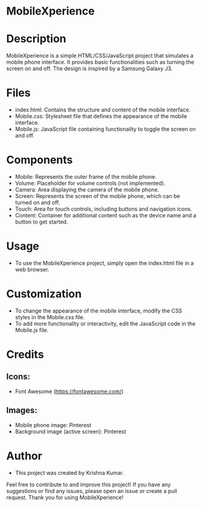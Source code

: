 # MobileXperience

# Description
MobileXperience is a simple HTML/CSS/JavaScript project that simulates a mobile phone interface. It provides basic functionalities such as turning the screen on and off. The design is inspired by a Samsung Galaxy J3.

# Files
- index.html: Contains the structure and content of the mobile interface.
- Mobile.css: Stylesheet file that defines the appearance of the mobile interface.
- Mobile.js: JavaScript file containing functionality to toggle the screen on and off.
# Components
- Mobile: Represents the outer frame of the mobile phone.
- Volume: Placeholder for volume controls (not implemented).
- Camera: Area displaying the camera of the mobile phone.
- Screen: Represents the screen of the mobile phone, which can be turned on and off.
- Touch: Area for touch controls, including buttons and navigation icons.
- Content: Container for additional content such as the device name and a button to get started.
# Usage
- To use the MobileXperience project, simply open the index.html file in a web browser.

# Customization
- To change the appearance of the mobile interface, modify the CSS styles in the Mobile.css file.
- To add more functionality or interactivity, edit the JavaScript code in the Mobile.js file.
# Credits
## Icons: 
- Font Awesome (https://fontawesome.com/)
## Images:
- Mobile phone image: Pinterest
- Background image (active screen): Pinterest
# Author
- This project was created by Krishna Kumar.

Feel free to contribute to and improve this project! If you have any suggestions or find any issues, please open an issue or create a pull request. Thank you for using MobileXperience!
